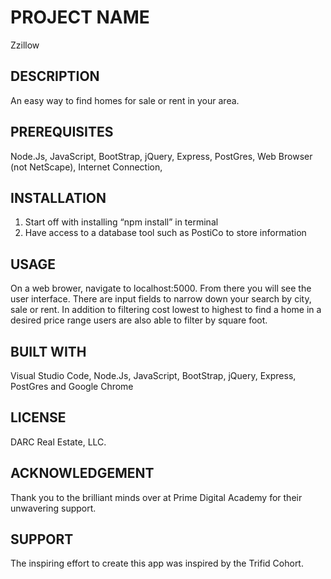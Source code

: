 # PROJECT NAME

Zzillow

## DESCRIPTION

An easy way to find homes for sale or rent in your area.

## PREREQUISITES

Node.Js, JavaScript, BootStrap, jQuery, Express, PostGres, Web Browser (not NetScape), Internet Connection,

## INSTALLATION
1. Start off with installing “npm install” in terminal
2. Have access to a database tool such as PostiCo to store information

## USAGE

On a web brower, navigate to localhost:5000. From there you will see the user interface. There are input fields to narrow down your search by city, sale or rent. In addition to filtering cost lowest to highest to find a home in a desired price range users are also able to filter by square foot.

## BUILT WITH

Visual Studio Code, Node.Js, JavaScript, BootStrap, jQuery, Express, PostGres and Google Chrome

## LICENSE

DARC Real Estate, LLC.

## ACKNOWLEDGEMENT

Thank you to the brilliant minds over at Prime Digital Academy for their unwavering support.

## SUPPORT

The inspiring effort to create this app was inspired by the Trifid Cohort.
